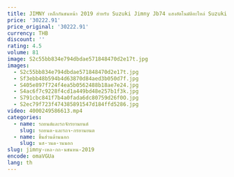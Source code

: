 ```yaml
---
title: JIMNY เหล็กกันชนหน้า 2019 สําหรับ Suzuki Jimny Jb74 แสงอัตโนมัติอะไหล่ Suzuki Jimny Body Kit ขนาดมาตรฐาน
price: '30222.91'
price_original: '30222.91'
currency: THB
discount: ''
rating: 4.5
volume: 81
image: S2c55bb834e794dbdae571848470d2e17t.jpg
images:
  - S2c55bb834e794dbdae571848470d2e17t.jpg
  - Sf3ebb48b594b4d63870d84aed3b050d7f.jpg
  - S405e897f724f4ea5b0562488b18ae7e24.jpg
  - S4ac6f7c9228f4cd1a449bd48e257b1f3k.jpg
  - S791cbc841f7b4a0fada6dc80759d26f0O.jpg
  - S2ec79f723f474385891547d184ffd5286.jpg
video: 4000249586613.mp4
categories:
  - name: รถยนต์และรถจักรยานยนต์
    slug: รถยนต-และรถจ-กรยานยนต
  - name: ชิ้นส่วนด้านนอก
    slug: นส-วนด-านนอก
slug: jimny-เหล-กก-นชนหน-2019
encode: omaVGUa
lang: th
---
```

  